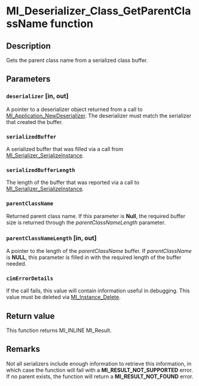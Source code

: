 # MI_Deserializer_Class_GetParentClassName function

## Description

Gets the parent class name from a serialized class buffer.

## Parameters

### `deserializer` [in, out]

A pointer to a deserializer object returned from a call to [MI_Application_NewDeserializer](https://learn.microsoft.com/previous-versions/windows/desktop/api/mi/nf-mi-mi_application_newdeserializer). The deserializer must match the serializer that created the buffer.

### `serializedBuffer`

A serialized buffer that was filled via a call from [MI_Serializer_SerializeInstance](https://learn.microsoft.com/previous-versions/windows/desktop/api/mi/nf-mi-mi_serializer_serializeinstance).

### `serializedBufferLength`

The length of the buffer that was reported via a call to [MI_Serializer_SerializeInstance](https://learn.microsoft.com/previous-versions/windows/desktop/api/mi/nf-mi-mi_serializer_serializeinstance).

### `parentClassName`

Returned parent class name. If this parameter is **Null**, the required buffer size is returned through the *parentClassNameLength* parameter.

### `parentClassNameLength` [in, out]

A pointer to the length of the *parentClassName* buffer. If *parentClassName* is **NULL**, this parameter is filled in with the required length of the buffer needed.

### `cimErrorDetails`

If the call fails, this value will contain information useful in debugging. This value must be deleted via [MI_Instance_Delete](https://learn.microsoft.com/previous-versions/windows/desktop/api/mi/nf-mi-mi_instance_delete).

## Return value

This function returns MI_INLINE MI_Result.

## Remarks

Not all serializers include enough information to retrieve this information, in which case the function will fail with a **MI_RESULT_NOT_SUPPORTED** error. If no parent exists, the function will return a **MI_RESULT_NOT_FOUND** error.